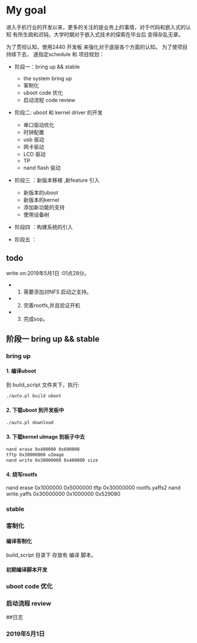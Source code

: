 # My goal

进入手机行业的开发以来，更多的关注的是业务上的事情，对于代码和嵌入式的认知 有所生疏和迟钝，大学时期对于嵌入式技术的探索在毕业后 变得杂乱无章。

为了贯彻认知，使用2440 开发板 来强化对于底层各个方面的认知。 为了使项目持续下去， 遂指定schedule 和 项目规划：

* 阶段一：bring up && stable
	- the system bring up
	- 客制化
	- uboot code 优化
	- 启动流程 code review


* 阶段二: uboot 和 kernel driver 的开发
	- 串口驱动优化
	- 时钟配置
	- usb 驱动
 	- 网卡驱动
	- LCD 驱动
	- TP
	- nand flash 驱动

* 阶段三 ：新版本移植 ,新feature 引入
	- 新版本的uboot
	- 新版本的kernel
	- 添加新功能的支持
	- 使用设备树

* 阶段四 ：构建系统的引入

* 阶段五 ：


## todo

write on:2019年5月1日 :01点28分。

- 1. 需要添加对NFS 启动之支持。
- 2. 完善rootfs,并且验证开机
- 3. 完成sop。

## 阶段一 bring up && stable


### bring up

#### 1. 编译uboot
到 build_script  文件夹下，执行:

```bash
./auto.pl build uboot
```
#### 2. 下载uboot 到开发板中
```bash
./auto.pl download
```
#### 3. 下载kernel uImage 到板子中去
```bash
nand erase 0x400000 0x600000
tftp 0x30000000 uImage
nand write 0x30000000 0x400000 size
```
#### 4. 烧写rootfs
nand erase 0x1000000 0x5000000
tftp 0x30000000 rootfs.yaffs2
nand write.yaffs 0x30000000  0x1000000  0x529080



### stable


### 客制化

#### 编译客制化

build_script 目录下 存放有 编译 脚本。


#### 初期编译脚本开发


### uboot code 优化


### 启动流程 review






##日志


### 2019年5月1日
